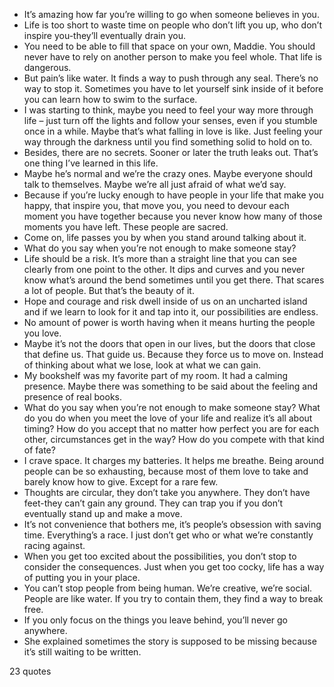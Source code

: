  - It’s amazing how far you’re willing to go when someone believes in you.
 - Life is too short to waste time on people who don’t lift you up, who don’t inspire you-they’ll eventually drain you.
 - You need to be able to fill that space on your own, Maddie. You should never have to rely on another person to make you feel whole. That life is dangerous.
 - But pain’s like water. It finds a way to push through any seal. There’s no way to stop it. Sometimes you have to let yourself sink inside of it before you can learn how to swim to the surface.
 - I was starting to think, maybe you need to feel your way more through life – just turn off the lights and follow your senses, even if you stumble once in a while. Maybe that’s what falling in love is like. Just feeling your way through the darkness until you find something solid to hold on to.
 - Besides, there are no secrets. Sooner or later the truth leaks out. That’s one thing I’ve learned in this life.
 - Maybe he’s normal and we’re the crazy ones. Maybe everyone should talk to themselves. Maybe we’re all just afraid of what we’d say.
 - Because if you’re lucky enough to have people in your life that make you happy, that inspire you, that move you, you need to devour each moment you have together because you never know how many of those moments you have left. These people are sacred.
 - Come on, life passes you by when you stand around talking about it.
 - What do you say when you’re not enough to make someone stay?
 - Life should be a risk. It’s more than a straight line that you can see clearly from one point to the other. It dips and curves and you never know what’s around the bend sometimes until you get there. That scares a lot of people. But that’s the beauty of it.
 - Hope and courage and risk dwell inside of us on an uncharted island and if we learn to look for it and tap into it, our possibilities are endless.
 - No amount of power is worth having when it means hurting the people you love.
 - Maybe it’s not the doors that open in our lives, but the doors that close that define us. That guide us. Because they force us to move on. Instead of thinking about what we lose, look at what we can gain.
 - My bookshelf was my favorite part of my room. It had a calming presence. Maybe there was something to be said about the feeling and presence of real books.
 - What do you say when you’re not enough to make someone stay? What do you do when you meet the love of your life and realize it’s all about timing? How do you accept that no matter how perfect you are for each other, circumstances get in the way? How do you compete with that kind of fate?
 - I crave space. It charges my batteries. It helps me breathe. Being around people can be so exhausting, because most of them love to take and barely know how to give. Except for a rare few.
 - Thoughts are circular, they don’t take you anywhere. They don’t have feet-they can’t gain any ground. They can trap you if you don’t eventually stand up and make a move.
 - It’s not convenience that bothers me, it’s people’s obsession with saving time. Everything’s a race. I just don’t get who or what we’re constantly racing against.
 - When you get too excited about the possibilities, you don’t stop to consider the consequences. Just when you get too cocky, life has a way of putting you in your place.
 - You can’t stop people from being human. We’re creative, we’re social. People are like water. If you try to contain them, they find a way to break free.
 - If you only focus on the things you leave behind, you’ll never go anywhere.
 - She explained sometimes the story is supposed to be missing because it’s still waiting to be written.

23 quotes